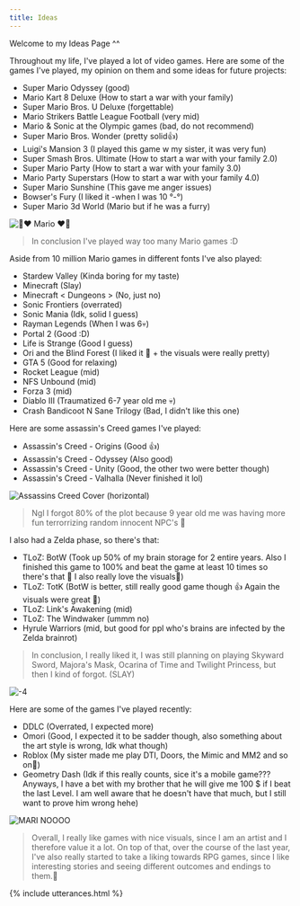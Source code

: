 ```yaml
---
title: Ideas
---
```

Welcome to my Ideas Page ^^

Throughout my life, I've played a lot of video games. Here are some of the games I've played, my opinion on them and some ideas for future projects:

- Super Mario Odyssey (good)
- Mario Kart 8 Deluxe (How to start a war with your family)
- Super Mario Bros. U Deluxe (forgettable)
- Mario Strikers Battle League Football (very mid)
- Mario & Sonic at the Olympic games (bad, do not recommend)
- Super Mario Bros. Wonder (pretty solid👍)
- Luigi's Mansion 3 (I played this game w my sister, it was very fun)
- Super Smash Bros. Ultimate (How to start a war with your family 2.0)
- Super Mario Party (How to start a war with your family 3.0)
- Mario Party Superstars (How to start a war with your family 4.0)
- Super Mario Sunshine (This gave me anger issues)
- Bowser's Fury (I liked it -when I was 10 °-°)
- Super Mario 3d World (Mario but if he was a furry)

![🍄❤️ Mario ❤️🍄](https://github.com/user-attachments/assets/b6adecfd-a16b-4f6f-84d5-28b500ea0c49)

> In conclusion I've played way too many Mario games :D

Aside from 10 million Mario games in different fonts I've also played:

- Stardew Valley (Kinda boring for my taste)
- Minecraft (Slay)
- Minecraft < Dungeons > (No, just no)
- Sonic Frontiers (overrated)
- Sonic Mania (Idk, solid I guess)
- Rayman Legends (When I was 6💀)
- Portal 2 (Good :D)
- Life is Strange (Good I guess)
- Ori and the Blind Forest (I liked it 🥰 + the visuals were really pretty)
- GTA 5 (Good for relaxing)
- Rocket League (mid)
- NFS Unbound (mid)
- Forza 3 (mid)
- Diablo III (Traumatized 6-7 year old me 💀)
- Crash Bandicoot N Sane Trilogy (Bad, I didn't like this one)

Here are some assassin's Creed games I've played:

- Assassin's Creed - Origins (Good 👍)
- Assassin's Creed - Odyssey (Also good)
- Assassin's Creed - Unity (Good, the other two were better though)
- Assassin's Creed - Valhalla (Never finished it lol)

![Assassins Creed Cover (horizontal)](https://github.com/user-attachments/assets/964f4439-5e62-4a6b-90e0-31d22914ca4a)

>Ngl I forgot 80% of the plot because 9 year old me was having more fun terrorrizing random innocent NPC's 🥲

I also had a Zelda phase, so there's that:
- TLoZ: BotW (Took up 50% of my brain storage for 2 entire years. Also I finished this game to 100% and beat the game at least 10 times so there's that 🥲 I also really love the visuals🥰)
- TLoZ: TotK (BotW is better, still really good game though 👍 Again the visuals were great 🥰)
- TLoZ: Link's Awakening (mid)
- TLoZ: The Windwaker (ummm no)
- Hyrule Warriors (mid, but good for ppl who's brains are infected by the Zelda brainrot)

> In conclusion, I really liked it, I was still planning on playing Skyward Sword, Majora's Mask, Ocarina of Time and Twilight Princess, but then I kind of forgot. (SLAY)

![ -4](https://github.com/user-attachments/assets/c4c83634-754f-47a0-84a3-0f2ebda3de66)

Here are some of the games I've played recently:
- DDLC (Overrated, I expected more)
- Omori (Good, I expected it to be sadder though, also something about the art style is wrong, Idk what though)
- Roblox (My sister made me play DTI, Doors, the Mimic and MM2 and so on👹)
- Geometry Dash (Idk if this really counts, sice it's a mobile game??? Anyways, I have a bet with my brother that he will give me 100 $ if I beat the last Level. I am well aware that he doesn't have that much, but I still want to prove him wrong hehe)

![MARI NOOOO](https://github.com/user-attachments/assets/d51a95ca-93d2-4f29-82c6-ac0fe89b8788)

>Overall, I really like games with nice visuals, since I am an artist and I therefore value it a lot. On top of that, over the course of the last year, I've also really started to take a liking towards RPG games, since I like interesting stories and seeing different outcomes and endings to them.🥰

{% include utterances.html %}
